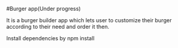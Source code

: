 #Burger app(Under progress)

It is a burger builder app which lets user to customize their burger according to their need and order it then.

Install dependencies by npm install

